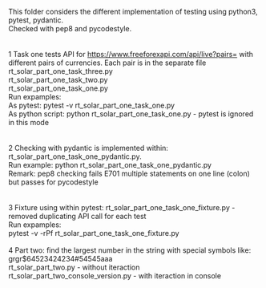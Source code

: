 This folder considers the different implementation of testing using python3, pytest, pydantic. <br/>
Checked with pep8 and pycodestyle.<br/>
<br/>
<br/>
1 Task one tests API for https://www.freeforexapi.com/api/live?pairs= with different pairs of currencies. Each pair is in the separate file<br/>
rt_solar_part_one_task_three.py<br/>
rt_solar_part_one_task_two.py<br/>
rt_solar_part_one_task_one.py<br/>
Run expamples:<br/>
As pytest: pytest -v rt_solar_part_one_task_one.py<br/>
As python script: python rt_solar_part_one_task_one.py - pytest is ignored in this mode<br/>
<br/>
<br/>
2 Checking with pydantic is implemented within: rt_solar_part_one_task_one_pydantic.py.<br/>
Run example: python rt_solar_part_one_task_one_pydantic.py<br/>
Remark: pep8 checking fails E701 multiple statements on one line (colon) but passes for pycodestyle<br/>
<br/>
<br/>
3 Fixture using within pytest: rt_solar_part_one_task_one_fixture.py - removed duplicating API call for each test<br/>
Run expamples:<br/>
pytest -v -rPf rt_solar_part_one_task_one_fixture.py
<br/>
<br/>
4 Part two: find the largest number in the string with special symbols like: grgr$64523424234#54545aaa<br/>
rt_solar_part_two.py - without iteraction<br/>
rt_solar_part_two_console_version.py - with iteraction in console<br/>